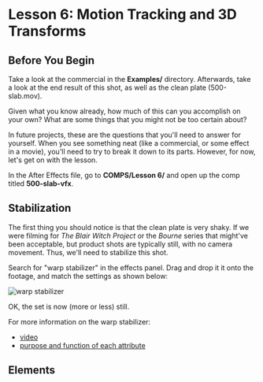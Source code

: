 
# Lesson 6: Motion Tracking and 3D Transforms

## Before You Begin

Take a look at the commercial in the **Examples/** directory. Afterwards, take a look at the end result of this shot, as well as the clean plate (500-slab.mov).

Given what you know already, how much of this can you accomplish on your own? What are some things that you might not be too certain about?

In future projects, these are the questions that you'll need to answer for yourself. When you see something neat (like a commercial, or some effect in a movie), you'll need to try to break it down to its parts. However, for now, let's get on with the lesson.

In the After Effects file, go to **COMPS/Lesson 6/** and open up the comp titled **500-slab-vfx**.

## Stabilization

The first thing you should notice is that the clean plate is very shaky. If we were filming for *The Blair Witch Project* or the *Bourne* series that might've been acceptable, but product shots are typically still, with no camera movement. Thus, we'll need to stabilize this shot.

Search for "warp stabilizer" in the effects panel. Drag and drop it it onto the footage, and match the settings as shown below:

![][image-1]

OK, the set is now (more or less) still. 

For more information on the warp stabilizer:
- [video][1]
- [purpose and function of each attribute][2]

## Elements

[1]:	http://tv.adobe.com/watch/cs-55-production-premium-feature-tour-/stabilize-shaky-footage-with-the-warp-stabilizer-in-after-effects-cs55/
[2]:	http://helpx.adobe.com/premiere-pro/using/stabilize-motion-warp-stabilizer-effect.html

[image-1]:	Assets/010-warp.jpg "warp stabilizer"